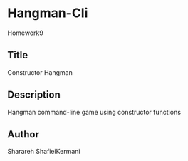 # Hangman-Cli
Homework9

##  Title

Constructor Hangman

## Description

Hangman command-line game using constructor functions

## Author

Sharareh ShafieiKermani
